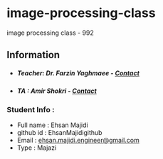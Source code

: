 # image-processing-class
image processing class - 992

## Information
* ##### Teacher: Dr. Farzin Yaghmaee - [Contact](mailto:f_yaghmaee@semnan.ac.ir)
* ##### TA : Amir Shokri - [Contact](mailto:amirshokri@semnan.ac.ir)

### Student Info :
* Full name : Ehsan Majidi
* github id : EhsanMajidigithub
* Email : ehsan.majidi.engineer@gmail.com
* Type : Majazi
